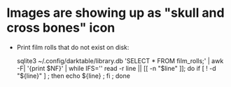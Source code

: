 # Images are showing up as "skull and cross bones" icon
* Print film rolls that do not exist on disk:

    sqlite3 ~/.config/darktable/library.db 'SELECT * FROM film_rolls;' | awk -F\| '{print $NF}' | while IFS='' read -r line || [[ -n "$line" ]]; do if [ ! -d "${line}" ] ; then echo ${line} ; fi ; done
    
    
